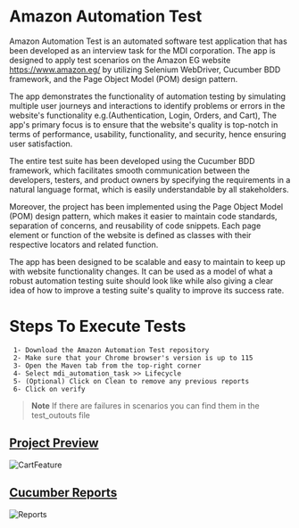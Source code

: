 # Amazon Automation Test

Amazon Automation Test is an automated software test application that has been developed as an interview task for the MDI corporation. The app is designed to apply test scenarios on the Amazon EG website https://www.amazon.eg/ by utilizing Selenium WebDriver, Cucumber BDD framework, and the Page Object Model (POM) design pattern.


The app demonstrates the functionality of automation testing by simulating multiple user journeys and interactions to identify problems or errors in the website's functionality e.g.(Authentication, Login, Orders, and Cart), The app's primary focus is to ensure that the website's quality is top-notch in terms of performance, usability, functionality, and security, hence ensuring user satisfaction.


The entire test suite has been developed using the Cucumber BDD framework, which facilitates smooth communication between the developers, testers, and product owners by specifying the requirements in a natural language format, which is easily understandable by all stakeholders.


Moreover, the project has been implemented using the Page Object Model (POM) design pattern, which makes it easier to maintain code standards, separation of concerns, and reusability of code snippets. Each page element or function of the website is defined as classes with their respective locators and related function.


The app has been designed to be scalable and easy to maintain to keep up with website functionality changes. It can be used as a model of what a robust automation testing suite should look like while also giving a clear idea of how to improve a testing suite's quality to improve its success rate.


# Steps To Execute Tests
     1- Download the Amazon Automation Test repository
     2- Make sure that your Chrome browser's version is up to 115
     3- Open the Maven tab from the top-right corner
     4- Select mdi_automation_task >> Lifecycle
     5- (Optional) Click on Clean to remove any previous reports
     6- Click on verify

> **Note**
> If there are failures in scenarios you can find them in the test_outouts file

## [Project Preview](https://youtu.be/zVi6UGlr1dk)
![CartFeature](https://github.com/MahmoudG-Kotp/AmazonAutomationTest/assets/31800978/99fad5b7-140b-4b98-a9f0-3a0de1ebfb6b)

## [Cucumber Reports](https://github.com/MahmoudG-Kotp/AmazonAutomationTest/blob/master/target/cucumber-html-reports/overview-features.html)
![Reports](https://github.com/MahmoudG-Kotp/AmazonAutomationTest/assets/31800978/fd97ce9c-77e0-454b-ab59-33ec825e7367)
